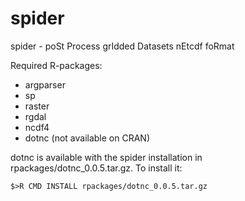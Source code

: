 # spider
spider - poSt Process grIdded Datasets nEtcdf foRmat

Required R-packages:
* argparser
* sp
* raster
* rgdal
* ncdf4
* dotnc (not available on CRAN)

dotnc is available with the spider installation in rpackages/dotnc_0.0.5.tar.gz. To install it:

```
$>R CMD INSTALL rpackages/dotnc_0.0.5.tar.gz
```
